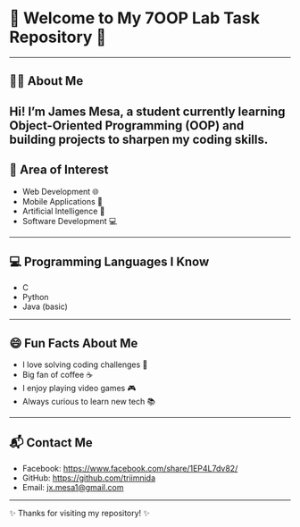 # 🌟 Welcome to My 7OOP Lab Task Repository 🌟
---
## 👨‍💻 About Me
Hi! I’m James Mesa, a student currently learning Object-Oriented Programming (OOP) and building projects to sharpen my coding skills.  
---
## 🎯 Area of Interest
- Web Development 🌐  
- Mobile Applications 📱  
- Artificial Intelligence 🤖  
- Software Development 💻  
---
## 💻 Programming Languages I Know
- C 
- Python  
- Java (basic)  
---
## 😄 Fun Facts About Me
- I love solving coding challenges 🚀  
- Big fan of coffee ☕  
- I enjoy playing video games 🎮  
- Always curious to learn new tech 📚  
---
## 📬 Contact Me
- Facebook: https://www.facebook.com/share/1EP4L7dv82/
- GitHub: https://github.com/triimnida
- Email: jx.mesa1@gmail.com
---
✨ Thanks for visiting my repository! ✨
